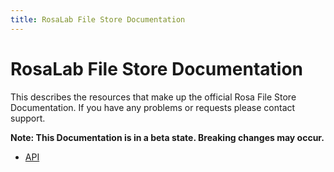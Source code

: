 ```yaml
---
title: RosaLab File Store Documentation
---
```


# RosaLab File Store Documentation

This describes the resources that make up the official Rosa File Store Documentation. If you have any problems or requests please contact support.

**Note: This Documentation is in a beta state. Breaking changes may occur.**

* <a href="/file_store/api/">API</a>
<!-- * <a href="/file_store/deployment/">Deployment</a> -->